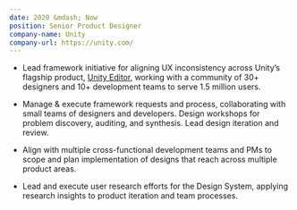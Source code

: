 ```yaml
---
date: 2020 &mdash; Now
position: Senior Product Designer
company-name: Unity
company-url: https://unity.com/
---
```


* Lead framework initiative for aligning UX inconsistency across Unity’s flagship product, [Unity Editor](https://unity.com/products/unity-platform), working with a community of 30+ designers and 10+ development teams to serve 1.5 million users.

* Manage &amp; execute framework requests and process, collaborating with small teams of designers and developers. Design workshops for problem discovery, auditing, and synthesis. Lead design iteration and review.

* Align with multiple cross-functional development teams and PMs to scope and plan implementation of designs that reach across multiple product areas.

* Lead and execute user research efforts for the Design System, applying research insights to product iteration and team processes. 